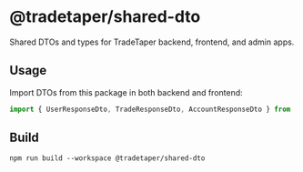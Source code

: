# @tradetaper/shared-dto

Shared DTOs and types for TradeTaper backend, frontend, and admin apps.

## Usage

Import DTOs from this package in both backend and frontend:

```ts
import { UserResponseDto, TradeResponseDto, AccountResponseDto } from '@tradetaper/shared-dto';
```

## Build

```
npm run build --workspace @tradetaper/shared-dto
``` 
